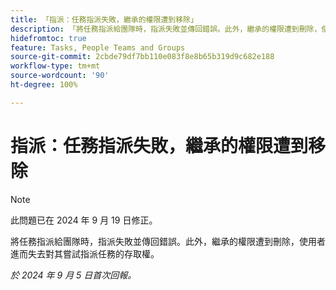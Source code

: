 ```yaml
---
title: 「指派：任務指派失敗，繼承的權限遭到移除」
description: 「將任務指派給團隊時，指派失敗並傳回錯誤。此外，繼承的權限遭到刪除，使用者進而失去對其嘗試指派任務的存取權。」
hidefromtoc: true
feature: Tasks, People Teams and Groups
source-git-commit: 2cbde79df7bb110e083f8e8b65b319d9c682e188
workflow-type: tm+mt
source-wordcount: '90'
ht-degree: 100%

---
```


# 指派：任務指派失敗，繼承的權限遭到移除

>[!NOTE]
>
>此問題已在 2024 年 9 月 19 日修正。

將任務指派給團隊時，指派失敗並傳回錯誤。此外，繼承的權限遭到刪除，使用者進而失去對其嘗試指派任務的存取權。

_於 2024 年 9 月 5 日首次回報。_
